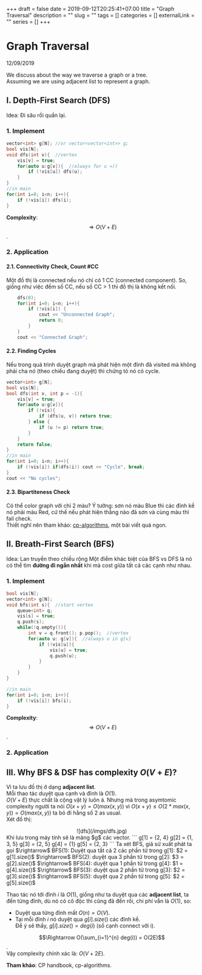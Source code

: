 +++ 
draft = false
date = 2019-09-12T20:25:41+07:00
title = "Graph Traversal"
description = ""
slug = "" 
tags = []
categories = []
externalLink = ""
series = []
+++
# Graph Traversal
12/09/2019

We discuss about the way we traverse a graph or a tree.  
Assuming we are using adjacent list to represent a graph.  

## I. Depth-First Search (DFS)
Idea: Đi sâu rồi quần lại.  
### 1. Implement
```cpp
vector<int> g[N]; //or vector<vector<int>> g;
bool vis[N];
void dfs(int v){  //vertex
    vis[v] = true;
    for(auto u:g[v]){  //always for u =))
        if (!vis[u]) dfs(u);
    }
}
//in main
for(int i=0; i<n; i++){
    if (!vis[i]) dfs(i);
}
```
**Complexity**: $$\Rightarrow O(V+E)$$.
### 2. Application
#### 2.1. Connectivity Check, Count #CC
Một đồ thị là connected nếu nó chỉ có 1 CC (connected component). So, giống như việc đếm số CC, nếu số CC > 1 thì đồ thị là không kết nối.  
```cpp
    dfs(0);
    for(int i=0; i<n; i++){
        if (!vis[i]) {
            cout << "Unconnected Graph";
            return 0;
        }
    }
    cout << "Connected Graph";
```

#### 2.2. Finding Cycles
Nếu trong quá trình duyệt graph mà phát hiện một đỉnh đã visited mà không phải cha nó (theo chiều đang duyệt) thì chứng tỏ nó có cycle.  
```cpp
vector<int> g[N];
bool vis[N];
bool dfs(int v, int p = -1){
    vis[v] = true;
    for(auto u:g[v]){
        if (!vis){
            if (dfs(u, v)) return true;
        } else {
            if (u != p) return true;
        }
    }
    return false;
}
//in main
for(int i=0; i<n; i++){
    if (!vis[i]) if(dfs(i)) cout << "Cycle", break;
}
cout << "No cycles";
```
#### 2.3. Bipartiteness Check
Có thể color graph với chỉ 2 màu?
Ý tưởng: sơn nó màu Blue thì các đỉnh kề nó phải màu Red, cứ thế nếu phát hiện thằng nào đã sơn và cùng màu thì fail check.   
Thiết nghĩ nên tham khảo: [cp-algorithms](https://cp-algorithms.com/graph/depth-first-search.html), một bài viết quá ngon.  

## II. Breath-First Search (BFS)
Idea: Lan truyền theo chiều rộng
Một điểm khác biệt của BFS vs DFS là nó có thể tìm **đường đi ngắn nhất** khi mà cost giữa tất cả các cạnh như nhau.  

### 1. Implement
```cpp
bool vis[N];
vector<int> g[N];
void bfs(int s){  //start vertex
    queue<int> q;
    vis[s] = true;
    q.push(s);
    while(!q.empty()){
        int v = q.front(); p.pop();  //vertex
        for(auto u: g[v]){  //always u in g[v]
            if (!vis[u]){
                vis[u] = true;
                q.push(u);
            }
        }
    }
}

//in main
for(int i=0; i<n; i++){
    if (!vis[i]) bfs(i);
}
```
**Complexity**: $$\Rightarrow O(V+E)$$.
### 2. Application

## III. Why BFS & DSF has complexity $O(V+E)$?
Vì ta lưu đồ thị ở dạng **adjacent list**.  
Mỗi thao tác duyệt qua cạnh và đỉnh là $O(1)$.  
$O(V+E)$ thực chất là cộng vật lý luôn á. Nhưng mà trong asymtomic complexity người ta nói $O(x+y) = O(max(x,y))$ vì $O(x+y) \leq O(2*max(x,y)) = O(max(x,y))$ ta bỏ đi hằng số $2$ as usual.  
Xét đồ thị:
<center>
![dfs](/imgs/dfs.jpg)
</center>
Khi lưu trong máy tính sẽ là mảng $g$ các vector.  
```
g[1] = {2, 4}  
g[2] = {1, 3, 5}  
g[3] = {2, 5}  
g[4] = {1}  
g[5] = {2, 3}  
```
Ta xét BFS, giả sử xuất phát ta gọi $\rightarrow$ BFS(1):  
Duyệt qua tất cả 2 các phần tử trong g[1]: $2 = g[1].size()$  
$\rightarrow$ BFS(2): duyệt qua 3 phần tử trong g[2]: $3 = g[2].size()$  
$\rightarrow$ BFS(4): duyệt qua 1 phần tử trong g[4]: $1 = g[4].size()$  
$\rightarrow$ BFS(3): duyệt qua 2 phần tử trong g[3]: $2 = g[3].size()$  
$\rightarrow$ BFS(5): duyệt qua 2 phần tử trong g[5]: $2 = g[5].size()$  

Thao tác nó tới đỉnh  $i$ là $O(1)$, giống như ta duyệt qua các **adjacent list**, ta đến từng đỉnh, dù nó có cô độc thì cũng đã đến rồi, chi phí vẫn là $O(1)$, so:  

- Duyệt qua từng đỉnh mất $O(n) = O(V)$.  
- Tại mỗi đỉnh $i$ nó duyệt qua $g[i].size()$ các đỉnh kề.  
Để ý sẽ thấy, $g[i].size() = deg(i)$ (số cạnh connect với i).  

$$\Rightarrow O(\sum_{i=1}^{n} deg(i)) = O(2E)$$.  
Vậy complexity chính xác là: $O(V+2E)$.  

**Tham khảo**: CP handbook, cp-algorithms.